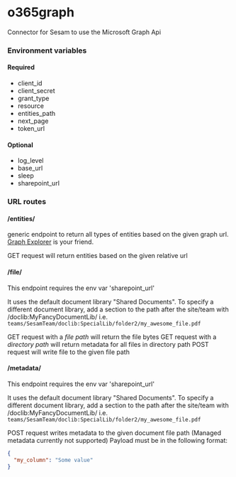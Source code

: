 # o365graph
Connector for Sesam to use the Microsoft Graph Api


### Environment variables

#### Required

* client_id
* client_secret
* grant_type
* resource
* entities_path
* next_page
* token_url

#### Optional

* log_level
* base_url
* sleep
* sharepoint_url


### URL routes

#### /entities/<path>
generic endpoint to return all types of entities based on the given graph url. [Graph Explorer](https://developer.microsoft.com/en-us/graph/graph-explorer#) is your friend.

GET request will return entities based on the given relative url

#### /file/<path>

This endpoint requires the env var 'sharepoint_url'

It uses the default document library "Shared Documents". To specify a different document library, add a section to the path after the site/team with /doclib:MyFancyDocumentLib/
i.e. `teams/SesamTeam/doclib:SpecialLib/folder2/my_awesome_file.pdf`

GET request with a *file path* will return the file bytes
GET request with a *directory path* will return metadata for all files in directory path
POST request will write file to the given file path

#### /metadata/<path>

This endpoint requires the env var 'sharepoint_url'

It uses the default document library "Shared Documents". To specify a different document library, add a section to the path after the site/team with /doclib:MyFancyDocumentLib/
i.e. `teams/SesamTeam/doclib:SpecialLib/folder2/my_awesome_file.pdf`

POST request writes metadata to the given document file path (Managed metadata currently not supported)
Payload must be in the following format:
```json
{
  "my_column": "Some value"
}
```
